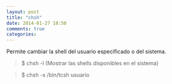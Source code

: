 ```yaml
---
layout: post
title: "chsh"
date: 2014-01-27 18:50
comments: true
categories: 
---
```

Permite cambiar la shell del usuario especificado o del sistema.

>$ chsh -l (Mostrar las shells disponibles en el sistema)

>$ chsh -s /bin/tcsh usuario


